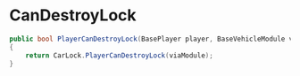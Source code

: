 <Badge type="danger" text="Carbon Compatible"/><Badge type="warning" text="Oxide Compatible"/>
# CanDestroyLock
```csharp
public bool PlayerCanDestroyLock(BasePlayer player, BaseVehicleModule viaModule)
{
	return CarLock.PlayerCanDestroyLock(viaModule);
}

```
